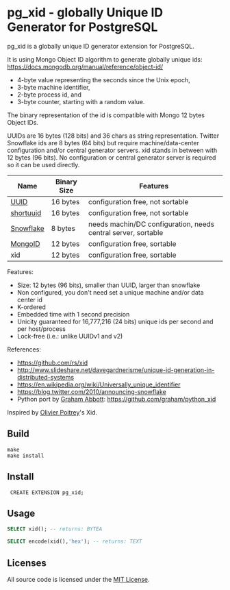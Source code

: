 # pg_xid - globally Unique ID Generator for PostgreSQL

pg_xid is a globally unique ID generator extension for PostgreSQL.

It is using Mongo Object ID algorithm to generate globally unique ids:
https://docs.mongodb.org/manual/reference/object-id/

- 4-byte value representing the seconds since the Unix epoch,
- 3-byte machine identifier,
- 2-byte process id, and
- 3-byte counter, starting with a random value.

The binary representation of the id is compatible with Mongo 12 bytes Object IDs.

UUIDs are 16 bytes (128 bits) and 36 chars as string representation. Twitter Snowflake
ids are 8 bytes (64 bits) but require machine/data-center configuration and/or central
generator servers. xid stands in between with 12 bytes (96 bits). No configuration or central generator server
is required so it can be used directly.

| Name        | Binary Size | Features
|-------------|-------------|----------------
| [UUID]      | 16 bytes    | configuration free, not sortable
| [shortuuid] | 16 bytes    | configuration free, not sortable
| [Snowflake] | 8 bytes     | needs machin/DC configuration, needs central server, sortable
| [MongoID]   | 12 bytes    | configuration free, sortable
| xid         | 12 bytes    | configuration free, sortable

[UUID]: https://en.wikipedia.org/wiki/Universally_unique_identifier
[shortuuid]: https://github.com/stochastic-technologies/shortuuid
[Snowflake]: https://blog.twitter.com/2010/announcing-snowflake
[MongoID]: https://docs.mongodb.org/manual/reference/object-id/

Features:

- Size: 12 bytes (96 bits), smaller than UUID, larger than snowflake
- Non configured, you don't need set a unique machine and/or data center id
- K-ordered
- Embedded time with 1 second precision
- Unicity guaranteed for 16,777,216 (24 bits) unique ids per second and per host/process
- Lock-free (i.e.: unlike UUIDv1 and v2)

References:

- https://github.com/rs/xid
- http://www.slideshare.net/davegardnerisme/unique-id-generation-in-distributed-systems
- https://en.wikipedia.org/wiki/Universally_unique_identifier
- https://blog.twitter.com/2010/announcing-snowflake
- Python port by [Graham Abbott](https://github.com/graham): https://github.com/graham/python_xid

Inspired by [Olivier Poitrey](https://github.com/rs)'s Xid.

## Build

    make
    make install
    
## Install

     CREATE EXTENSION pg_xid;

## Usage

```SQL
SELECT xid(); -- returns: BYTEA

SELECT encode(xid(),'hex'); -- returns: TEXT
```

## Licenses

All source code is licensed under the [MIT License](https://raw.github.com/icyberon/pg_xid/master/LICENSE).
